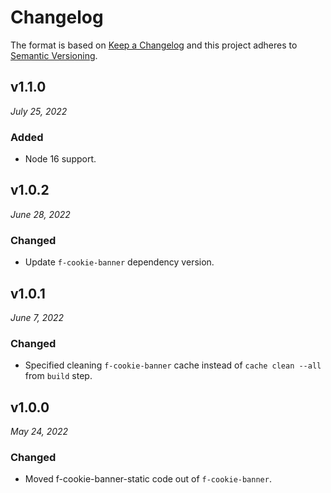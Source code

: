 # Changelog

The format is based on [Keep a Changelog](http://keepachangelog.com/en/1.0.0/)
and this project adheres to [Semantic Versioning](http://semver.org/spec/v2.0.0.html).

v1.1.0
------------------------------
*July 25, 2022*

### Added
- Node 16 support.


v1.0.2
------------------------------
*June 28, 2022*

### Changed
- Update `f-cookie-banner` dependency version.

v1.0.1
------------------------------
*June 7, 2022*

### Changed
- Specified cleaning `f-cookie-banner` cache instead of `cache clean --all` from `build` step.

v1.0.0
------------------------------
*May 24, 2022*

### Changed
- Moved f-cookie-banner-static code out of `f-cookie-banner`.
